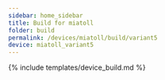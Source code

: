 ```yaml
---
sidebar: home_sidebar
title: Build for miatoll
folder: build
permalink: /devices/miatoll/build/variant5
device: miatoll_variant5
---
```

{% include templates/device_build.md %}
